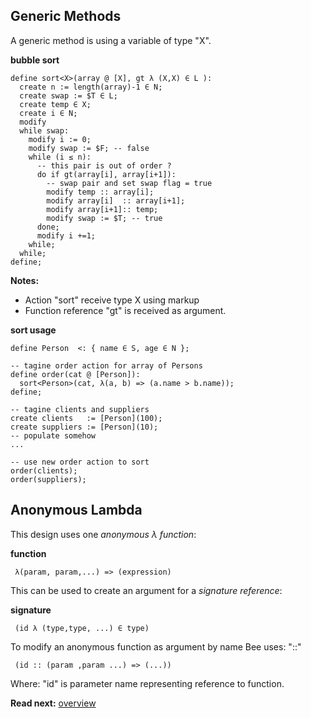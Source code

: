 ## Generic Methods

A generic method is using a variable of type "X". 

**bubble sort**

```
define sort<X>(array @ [X], gt λ (X,X) ∈ L ):
  create n := length(array)-1 ∈ N; 
  create swap := $T ∈ L;
  create temp ∈ X;
  create i ∈ N;
  modify 
  while swap:
    modify i := 0;
    modify swap := $F; -- false
    while (i ≤ n): 
      -- this pair is out of order ?
      do if gt(array[i], array[i+1]):
        -- swap pair and set swap flag = true
        modify temp :: array[i];
        modify array[i]  :: array[i+1];
        modify array[i+1]:: temp;
        modify swap := $T; -- true
      done;
      modify i +=1;
    while; 
  while;
define;
```

**Notes:**

* Action "sort" receive type X using markup <X> 
* Function reference "gt" is received as argument.

**sort usage**

```
define Person  <: { name ∈ S, age ∈ N };

-- tagine order action for array of Persons
define order(cat @ [Person]):
  sort<Person>(cat, λ(a, b) => (a.name > b.name));
define;

-- tagine clients and suppliers
create clients   := [Person](100);
create suppliers := [Person](10);
-- populate somehow
...

-- use new order action to sort
order(clients);
order(suppliers);
```

## Anonymous Lambda

This design uses one _anonymous λ function_:


**function**
```
 λ(param, param,...) => (expression)
```

This can be used to create an argument for a _signature reference_:

**signature**
```
 (id λ (type,type, ...) ∈ type)
```

To modify an anonymous function as argument by name Bee uses: "::"

```
 (id :: (param ,param ...) => (...))
```

Where: "id" is parameter name representing reference to function.

**Read next:** [overview](../syntax/overview.md)